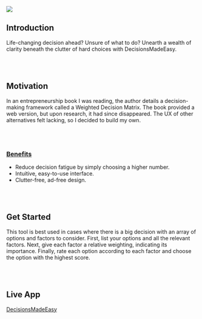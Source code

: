 [![](https://github.com/user-attachments/assets/b6480282-764d-4940-9dd4-060ae9f1278d)](https://decisions-made-easy.vercel.app/)

## Introduction

Life-changing decision ahead? Unsure of what to do? Unearth a wealth of clarity beneath the clutter of hard choices with DecisionsMadeEasy.

<br>
<br>

## Motivation

In an entrepreneurship book I was reading, the author details a decision-making framework called a Weighted Decision Matrix.
The book provided a web version, but upon research, it had since disappeared. The UX of other alternatives felt lacking, so I decided to build my own.

<br>
<br>

### <ins>Benefits</ins>

- Reduce decision fatigue by simply choosing a higher number.
- Intuitive, easy-to-use interface.
- Clutter-free, ad-free design.

<br>
<br>

## Get Started

This tool is best used in cases where there is a big decision with an array of options and factors to consider. First, list your options and all the relevant factors. Next, give each factor a relative weighting, indicating its importance. Finally, rate each option according to each factor and choose the option with the highest score.

<br>
<br>

## Live App

[DecisionsMadeEasy](https://decisions-made-easy.vercel.app/)
